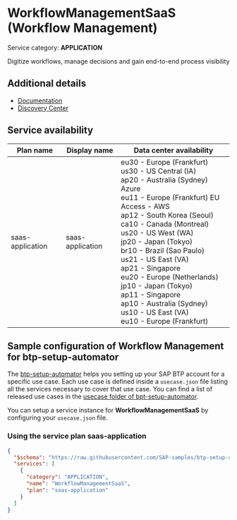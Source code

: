 # **WorkflowManagementSaaS** (Workflow Management)

Service category: **APPLICATION**

Digitize workflows, manage decisions and gain end-to-end process visibility

## Additional details

- [Documentation](https://help.sap.com/viewer/product/WORKFLOW_MANAGEMENT/Cloud/en-US)
- [Discovery Center](https://discovery-center.cloud.sap/serviceCatalog/workflow-management)

## Service availability

| Plan name | Display name | Data center availability  |
|------|----------------|---------------------------|
|  saas-application  |  saas-application  | eu30 - Europe (Frankfurt)<br> us30 - US Central (IA)<br> ap20 - Australia (Sydney) Azure<br> eu11 - Europe (Frankfurt) EU Access - AWS<br> ap12 - South Korea (Seoul)<br> ca10 - Canada (Montreal)<br> us20 - US West (WA)<br> jp20 - Japan (Tokyo)<br> br10 - Brazil (Sao Paulo)<br> us21 - US East (VA)<br> ap21 - Singapore<br> eu20 - Europe (Netherlands)<br> jp10 - Japan (Tokyo)<br> ap11 - Singapore<br> ap10 - Australia (Sydney)<br> us10 - US East (VA)<br> eu10 - Europe (Frankfurt)  |

## Sample configuration of **Workflow Management** for btp-setup-automator

The [btp-setup-automator](https://github.com/SAP-samples/btp-setup-automator) helps you setting up your SAP BTP account for a specific use case. Each use case is defined inside a `usecase.json` file listing all the services necessary to cover that use case. You can find a list of released use cases in the [usecase folder of bpt-setup-automator](https://github.com/SAP-samples/btp-setup-automator/tree/main/usecases).

You can setup a service instance for **WorkflowManagementSaaS** by configuring your `usecase.json` file.

### Using the service plan **saas-application**

```json
{
  "$schema": "https://raw.githubusercontent.com/SAP-samples/btp-setup-automator/main/libs/btpsa-usecase.json",
  "services": [
    {
      "category": "APPLICATION",
      "name": "WorkflowManagementSaaS",
      "plan": "saas-application"
    }
  ]
}
```
